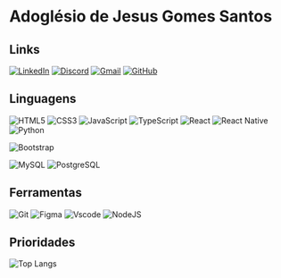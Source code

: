 <h1> Adoglésio de Jesus Gomes Santos</h1>


<h2>Links</h2>

[![LinkedIn](https://img.shields.io/badge/LinkedIn-0077B5?style=for-the-badge&logo=linkedin&logoColor=white)](https://www.linkedin.com/in/adogl%C3%A9siogomes/)
[![Discord](https://img.shields.io/badge/Discord-7289DA?style=for-the-badge&logo=discord&logoColor=white)](https://discord.com/channels/adoglesiog)
[![Gmail](https://img.shields.io/badge/Gmail-333333?style=for-the-badge&logo=gmail&logoColor=red)](mailto:adoglesiog@gmail.com)
[![GitHub](https://img.shields.io/badge/GitHub-100000?style=for-the-badge&logo=github&logoColor=white)](https://github.com/adoglesio)

<h2>Linguagens</h2>

![HTML5](https://img.shields.io/badge/HTML5-E34F26?style=for-the-badge&logo=html5&logoColor=white)
![CSS3](https://img.shields.io/badge/CSS3-1572B6?style=for-the-badge&logo=css3&logoColor=white)
![JavaScript](https://img.shields.io/badge/JavaScript-F7DF1E?style=for-the-badge&logo=javascript&logoColor=black)
![TypeScript](https://img.shields.io/badge/TypeScript-007ACC?style=for-the-badge&logo=typescript&logoColor=white)
![React](https://img.shields.io/badge/React-20232A?style=for-the-badge&logo=react&logoColor=61DAFB)
![React Native](https://img.shields.io/badge/React_Native-20232A?style=for-the-badge&logo=react&logoColor=61DAFB)
![Python](https://img.shields.io/badge/python-3670A0?style=for-the-badge&logo=python&logoColor=ffdd54)

![Bootstrap](https://img.shields.io/badge/-boostrap-0D1117?style=for-the-badge&logo=bootstrap&labelColor=0D1117)

![MySQL](https://img.shields.io/badge/MySQL-00000F?style=for-the-badge&logo=mysql&logoColor=white)
![PostgreSQL](https://img.shields.io/badge/PostgreSQL-000?style=for-the-badge&logo=postgresql)

<h2>Ferramentas</h2>

![Git](https://img.shields.io/badge/GIT-E44C30?style=for-the-badge&logo=git&logoColor=white)
![Figma](https://img.shields.io/badge/Figma-696969?style=for-the-badge&logo=figma&logoColor=figma)
![Vscode](https://img.shields.io/badge/Vscode-007ACC?style=for-the-badge&logo=visual-studio-code&logoColor=white)
![NodeJS](https://img.shields.io/badge/node.js-6DA55F?style=for-the-badge&logo=node.js&logoColor=white)
 

<h2>Prioridades</h2>

![Top Langs](https://github-readme-stats-git-masterrstaa-rickstaa.vercel.app/api/top-langs/?username=adoglesio&layout=compact&bg_color=000&border_color=30A3DC&title_color=E94D5F&text_color=FFF)